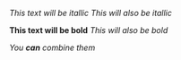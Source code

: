 *This text will be itallic*
_This will also be itallic_

**This text will be bold**
_This will also be bold_

_You **can** combine them_
